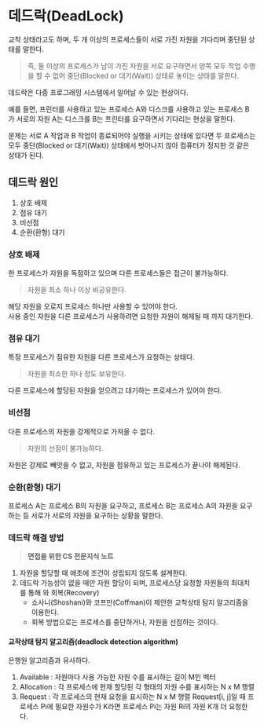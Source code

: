 # 데드락(DeadLock)
교착 상태라고도 하며, 두 개 이상의 프로세스들이 서로 가진 자원을 기다리며 중단된 상태를 말한다. 

> 즉, 둘 이상의 프로세스가 남이 가진 자원을 서로 요구하면서 양쪽 모두 작업 수행을 할 수 없어 중단(Blocked or 대기(Wait)) 상태로 놓이는 상태를 말한다.

데드락은 다중 프로그래밍 시스템에서 일어날 수 있는 현상이다.

예를 들면, 프린터를 사용하고 있는 프로세스 A와 디스크를 사용하고 있는 프로세스 B가 서로의 자원 A는 디스크를 B는 프린터를 요구하면서 기다리는 현상을 말한다.

문제는 서로 A 작업과 B 작업이 종료되어야 실행을 시키는 상태에 있다면 두 프로세스는 모두 중단(Blocked or 대기(Wait)) 상태에서 벗어나지 않아 컴퓨터가 정지한 것 같은 상태가 된다.

## 데드락 원인
1. 상호 배제
2. 점유 대기
3. 비선점
4. 순환(환형) 대기

### 상호 배제 
한 프로세스가 자원을 독점하고 있으며 다른 프로세스들은 접근이 불가능하다.

> 자원을 최소 하나 이상 비공유한다.

해당 자원을 오로지 프로세스 하나만 사용할 수 있어야 한다.<br/>
사용 중인 자원을 다른 프로세스가 사용하려면 요청한 자원이 해제될 때 까지 대기한다.

### 점유 대기
특정 프로세스가 점유한 자원을 다른 프로세스가 요청하는 상태다.

> 자원을 최소한 하나 정도 보유한다.

다른 프로세스에 할당된 자원을 얻으려고 대기하는 프로세스가 있어야 한다.

### 비선점
다른 프로세스의 자원을 강제적으로 가져올 수 없다.

> 자원의 선점이 불가능하다.

자원은 강제로 빼앗을 수 없고, 자원을 점유하고 있는 프로세스가 끝나야 해제된다.

### 순환(환형) 대기
프로세스 A는 프로세스 B의 자원을 요구하고, 프로세스 B는 프로세스 A의 자원을 요구하는 등 서로가 서로의 자원을 요구하는 상황을 말한다.

### 데드락 해결 방법

> **면접을 위한 CS 전문지식 노트**

1. 자원을 할당할 때 애초에 조건이 성립되지 않도록 설계한다.
2. 데드락 가능성이 없을 때만 자원 할당이 되며, 프로세스당 요청할 자원들의 최대치를 통해 와 회복(Recovery)
   - 쇼사니(Shoshani)와 코프만(Coffman)이 제안한 교착상태 탐지 알고리즘을 이용한다.
   - 회복 방법으로는 프로세스를 중단하거나, 자원을 선점하는 것이다.

#### 교작상태 탐지 알고리즘(deadlock detection algorithm)
은행원 알고리즘과 유사하다.

1. Available : 자원마다 사용 가능한 자원 수를 표시하는 길이 M인 벡터
2. Allocation : 각 프로세스에 현재 할당된 각 형태의 자원 수를 표시하는 N x M 행렬
3. Request : 각 프로세스의 현재 요청을 표시하는 N x M 행렬 Request[i, j]일 때 프로세스 Pi에 필요한 자원수가 K라면 프로세스 Pi는 자원 Ri의 자원 K개 더 요청한다.

   





